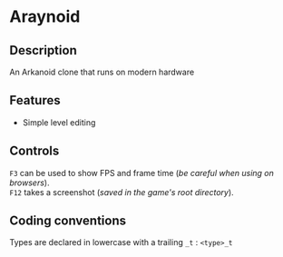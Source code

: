 # Araynoid

## Description

An Arkanoid clone that runs on modern hardware

## Features

- Simple level editing

## Controls

`F3` can be used to show FPS and frame time (*be careful when using on browsers*).  
`F12` takes a screenshot (*saved in the game's root directory*).

## Coding conventions

Types are declared in lowercase with a trailing `_t` : `<type>_t`